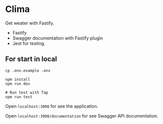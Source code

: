 # Clima

Get weater with Fastify.

- Fastify
- Swagger documentation with Fastify plugin
- Jest for testing.

## For start in local

```
cp .env.example .env

npm install
npm run dev

# Run test with Tap
npm run test
```

Open `localhost:3000` for see the application.

Open `localhost:3000/documentation` for see Swagger API documentation.
